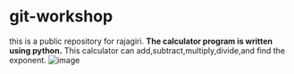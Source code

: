 # git-workshop
this is a public repository for rajagiri.
**The calculator program is written using python.**
This calculator can add,subtract,multiply,divide,and find the exponent.
![image](https://user-images.githubusercontent.com/96468009/146901488-7c38f9fb-9603-45fd-a43e-e1d9a3e53910.png)
